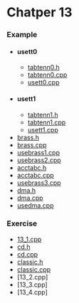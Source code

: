 # Chatper 13

### Example
* #### usett0
    * [tabtenn0.h](tabtenn0.h)
    * [tabtenn0.cpp](tabtenn0.cpp)
    * [usett0.cpp](usett0.cpp)
* #### usett1
    * [tabtenn1.h](tabtenn1.h)
    * [tabtenn1.cpp](tabtenn1.cpp)
    * [usett1.cpp](usett1.cpp)
* [brass.h](brass.h)
* [brass.cpp](brass.cpp)
* [usebrass1.cpp](usebrass1.cpp)
* [usebrass2.cpp](usebrass2.cpp)
* [acctabc.h](acctabc.h)
* [acctabc.cpp](acctabc.cpp)
* [usebrass3.cpp](usebrass3.cpp)
* [dma.h](dma.h)
* [dma.cpp](dma.cpp)
* [usedma.cpp](usedma.cpp)

### Exercise
* [13_1.cpp](13_1.cpp)
* [cd.h](cd.h)
* [cd.cpp](cd.cpp)
* [classic.h](classic.h)
* [classic.cpp](classic.cpp)
* [13_2.cpp]
* [13_3.cpp]
* [13_4.cpp]
